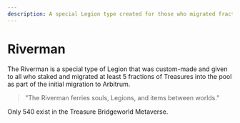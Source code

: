 ```yaml
---
description: A special Legion type created for those who migrated fractions of Treasures.
---
```


# Riverman

The Riverman is a special type of Legion that was custom-made and given to all who staked and migrated at least 5 fractions of Treasures into the pool as part of the initial migration to Arbitrum.

> "The Riverman ferries souls, Legions, and items between worlds."

Only 540 exist in the Treasure Bridgeworld Metaverse.
